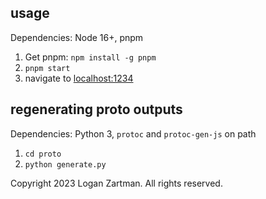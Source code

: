 ## usage

Dependencies: Node 16+, pnpm

1. Get pnpm: `npm install -g pnpm`
2. `pnpm start`
3. navigate to [localhost:1234](http://localhost:1234)

## regenerating proto outputs

Dependencies: Python 3, `protoc` and `protoc-gen-js` on path

1. `cd proto`
2. `python generate.py`

Copyright 2023 Logan Zartman. All rights reserved.
